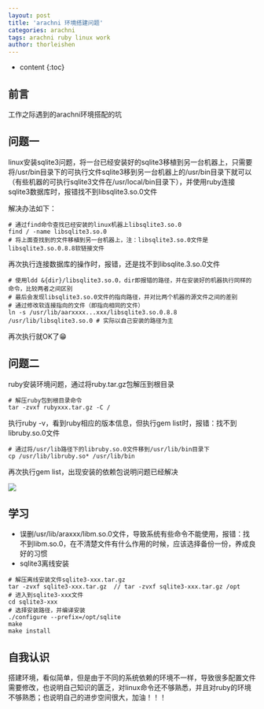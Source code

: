 ```yaml
---
layout: post
title: 'arachni 环境搭建问题'
categories: arachni
tags: arachni ruby linux work
author: thorleishen
---
```


* content
{:toc}
## 前言

工作之际遇到的arachni环境搭配的坑



## 问题一

linux安装sqlite3问题，将一台已经安装好的sqlite3移植到另一台机器上，只需要将/usr/bin目录下的可执行文件sqlite3移到另一台机器上的/usr/bin目录下就可以（有些机器的可执行sqlite3文件在/usr/local/bin目录下），并使用ruby连接sqlite3数据库时，报错找不到libsqlite3.so.0文件

解决办法如下：

```linux
# 通过find命令查找已经安装的linux机器上libsqlite3.so.0
find / -name libsqlite3.so.0
# 将上面查找到的文件移植到另一台机器上，注：libsqlite3.so.0文件是libsqlite3.so.0.8.8软链接文件
```

再次执行连接数据库的操作时，报错，还是找不到libsqlite.3.so.0文件

```linux
# 使用ldd &{dir}/libsqlite3.so.0，dir即报错的路径，并在安装好的机器执行同样的命令，比较两者之间区别
# 最后会发现libsqlite3.so.0文件的指向路径，并对比两个机器的源文件之间的差别
# 通过修改软连接指向的文件（即指向相同的文件）
ln -s /usr/lib/aarxxxx...xxx/libsqlite3.so.0.8.8 /usr/lib/libsqlite3.so.0 # 实际以自己安装的路径为主
```

再次执行就OK了😁



## 问题二

ruby安装环境问题，通过将ruby.tar.gz包解压到根目录

```linux
# 解压ruby包到根目录命令
tar -zvxf rubyxxx.tar.gz -C /
```

执行ruby -v，看到ruby相应的版本信息，但执行gem list时，报错：找不到libruby.so.0文件

```linux
# 通过将/usr/lib路径下的libruby.so.0文件移到/usr/lib/bin目录下
cp /usr/lib/libruby.so* /usr/lib/bin
```

再次执行gem list，出现安装的依赖包说明问题已经解决

![](D:\Downloads\4bb43ae1272f7aa1b04e905196ebe33a.jpg)

## 学习

- 误删/usr/lib/araxxx/libm.so.0文件，导致系统有些命令不能使用，报错：找不到libm.so.0，在不清楚文件有什么作用的时候，应该选择备份一份，养成良好的习惯
- sqlite3离线安装

```linux
# 解压离线安装文件sqlite3-xxx.tar.gz
tar -zvxf sqlite3-xxx.tar.gz  // tar -zvxf sqlite3-xxx.tar.gz /opt
# 进入到sqlite3-xxx文件
cd sqlite3-xxx
# 选择安装路径，并编译安装
./configure --prefix=/opt/sqlite
make
make install
```



## 自我认识

搭建环境，看似简单，但是由于不同的系统依赖的环境不一样，导致很多配置文件需要修改，也说明自己知识的匮乏，对linux命令还不够熟悉，并且对ruby的环境不够熟悉；也说明自己的进步空间很大，加油！！！

